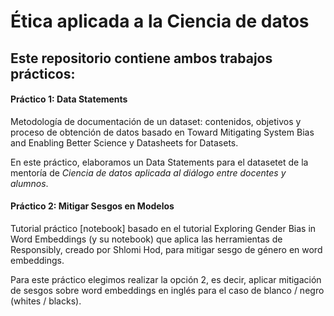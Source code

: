 # Ética aplicada a la Ciencia de datos 

## Este repositorio contiene ambos trabajos prácticos:

#### **Práctico 1: Data Statements**
Metodología de documentación de un dataset: contenidos, objetivos y proceso de obtención de datos basado en Toward Mitigating System Bias and Enabling Better Science y Datasheets for Datasets. 

En este práctico, elaboramos un Data Statements para el datasetet de la mentoría de *Ciencia de datos aplicada al diálogo entre docentes y alumnos*.


#### **Práctico 2: Mitigar Sesgos en Modelos**
Tutorial práctico [notebook] basado en el tutorial Exploring Gender Bias in Word Embeddings (y su notebook) que aplica las herramientas de Responsibly, creado por Shlomi Hod, para mitigar sesgo de género en word embeddings.

Para este práctico elegimos realizar la opción 2, es decir, aplicar mitigación de sesgos sobre word embeddings en inglés para el caso de blanco / negro (whites / blacks). 

